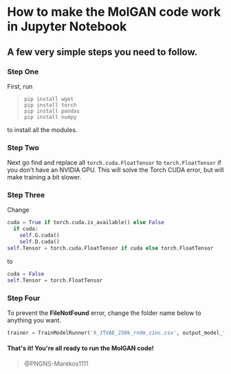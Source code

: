 # How to make the MolGAN code work in Jupyter Notebook
## A few very simple steps you need to follow.

### Step One
First, run
> `pip install wget`  
> `pip install torch`  
> `pip install pandas`  
> `pip install numpy`  

to install all the modules.

### Step Two
Next go find and replace all `torch.cuda.FloatTensor` to `torch.FloatTensor` if you don't have an NVIDIA GPU.
This will solve the Torch CUDA error, but will make training a bit slower.  

### Step Three
Change
```python
cuda = True if torch.cuda.is_available() else False
  if cuda:
    self.G.cuda()
    self.D.cuda()
self.Tensor = torch.cuda.FloatTensor if cuda else torch.FloatTensor
```
to
```python
cuda = False
self.Tensor = torch.FloatTensor
```

### Step Four
To prevent the **FileNotFound** error, change the folder name below to anything you want.
```python
trainer = TrainModelRunner('X_JTVAE_250k_rndm_zinc.csv', output_model_folder='your_folder_name', starting_epoch=200, save_interval=100, message='Starting training', batch_size=2500)
```

#### That's it! You're all ready to run the MolGAN code!
> @PNGNS-Marekos1111
